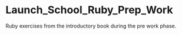 # Launch_School_Ruby_Prep_Work
Ruby exercises from the introductory book during the pre work phase. 
